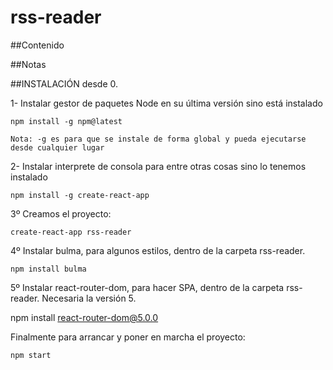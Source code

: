 # rss-reader

##Contenido

##Notas

##INSTALACIÓN desde 0.

1- Instalar gestor de paquetes Node en su última versión sino está instalado

	npm install -g npm@latest
	
	Nota: -g es para que se instale de forma global y pueda ejecutarse desde cualquier lugar

2- Instalar interprete de consola para entre otras cosas sino lo tenemos instalado

	npm install -g create-react-app

3º Creamos el proyecto:

	create-react-app rss-reader

4º Instalar bulma, para algunos estilos, dentro de la carpeta rss-reader.

	npm install bulma
	
5º Instalar react-router-dom, para hacer SPA,  dentro de la carpeta rss-reader. Necesaria la versión 5.

   npm install react-router-dom@5.0.0

Finalmente para arrancar y poner en marcha el proyecto:

	npm start
